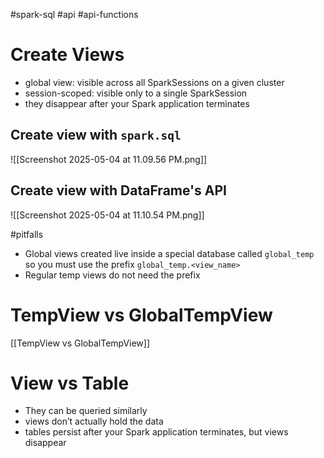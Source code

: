#spark-sql #api #api-functions 

# Create Views
- global view: visible across all SparkSessions on a given cluster
- session-scoped: visible only to a single SparkSession
- they disappear after your Spark application terminates

## Create view with `spark.sql`
![[Screenshot 2025-05-04 at 11.09.56 PM.png]]

## Create view with DataFrame's API
![[Screenshot 2025-05-04 at 11.10.54 PM.png]]

#pitfalls 
- Global views created live inside a special database called `global_temp` so you must use the prefix `global_temp.<view_name>`
- Regular temp views do not need the prefix

# TempView vs GlobalTempView
[[TempView vs GlobalTempView]]

# View vs Table
- They can be queried similarly
- views don’t actually hold the data
- tables persist after your Spark application terminates, but views disappear


